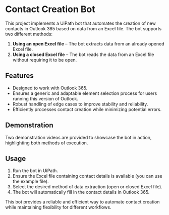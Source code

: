 # Contact Creation Bot

This project implements a UiPath bot that automates the creation of new contacts in Outlook 365 based on data from an Excel file. The bot supports two different methods:

1. **Using an open Excel file** – The bot extracts data from an already opened Excel file.
2. **Using a closed Excel file** – The bot reads the data from an Excel file without requiring it to be open.

## Features

- Designed to work with Outlook 365.
- Ensures a generic and adaptable element selection process for users running this version of Outlook.
- Robust handling of edge cases to improve stability and reliability.
- Efficiently processes contact creation while minimizing potential errors.

## Demonstration

Two demonstration videos are provided to showcase the bot in action, highlighting both methods of execution.

## Usage

1. Run the bot in UiPath.
2. Ensure the Excel file containing contact details is available (you can use the example file).
3. Select the desired method of data extraction (open or closed Excel file).
4. The bot will automatically fill in the contact details in Outlook 365.

This bot provides a reliable and efficient way to automate contact creation while maintaining flexibility for different workflows.

